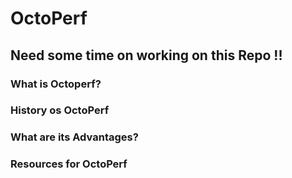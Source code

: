 

# OctoPerf

## Need some time on working on this Repo !!

### What is Octoperf?

### History os OctoPerf

### What are its Advantages?

### Resources for OctoPerf

